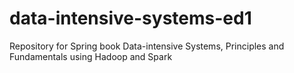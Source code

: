 # data-intensive-systems-ed1
Repository for Spring book Data-intensive Systems, Principles and Fundamentals using Hadoop and Spark
